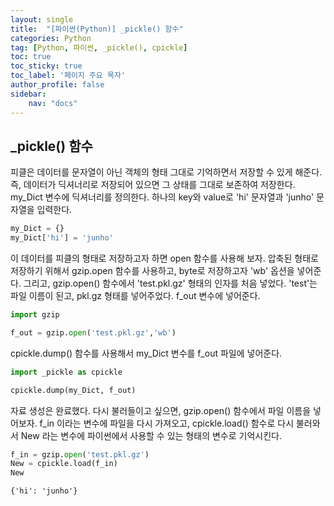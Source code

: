 ```yaml
---
layout: single
title:  "[파이썬(Python)] _pickle() 함수"
categories: Python
tag: [Python, 파이썬, _pickle(), cpickle]
toc: true
toc_sticky: true
toc_label: '페이지 주요 목자'
author_profile: false
sidebar:
    nav: "docs"
---
```








## _pickle() 함수
피클은 데이터를 문자열이 아닌 객체의 형태 그대로 기억하면서 저장할 수 있게 해준다.
즉, 데이터가 딕셔너리로 저장되어 있으면 그 상태를 그대로 보존하여 저장한다.
my_Dict 변수에 딕셔너리를 정의한다. 하나의 key와 value로 'hi' 문자열과 'junho' 문자열을 입력한다.


```python
my_Dict = {}
my_Dict['hi'] = 'junho'
```

이 데이터를 피클의 형태로 저장하고자 하면 open 함수를 사용해 보자. 압축된 형태로 저장하기 위해서 gzip.open 함수를 사용하고, byte로 저장하고자 'wb' 옵션을 넣어준다. 그리고, gzip.open() 함수에서 'test.pkl.gz' 형태의 인자를 처음 넣었다. 'test'는 파일 이름이 된고, pkl.gz 형태를 넣어주었다. f_out 변수에 넣어준다.


```python
import gzip

f_out = gzip.open('test.pkl.gz','wb')
```

cpickle.dump() 함수를 사용해서 my_Dict 변수를 f_out 파일에 넣어준다. 


```python
import _pickle as cpickle

cpickle.dump(my_Dict, f_out)
```

자료 생성은 완료했다. 다시 불러들이고 싶으면, gzip.open() 함수에서 파일 이름을 넣어보자. f_in 이라는 변수에 파일을 다시 가져오고, cpickle.load() 함수로 다시 불러와서 New 라는 변수에 파이썬에서 사용할 수 있는 형태의 변수로 기억시킨다.


```python
f_in = gzip.open('test.pkl.gz')
New = cpickle.load(f_in)
New
```




    {'hi': 'junho'}



